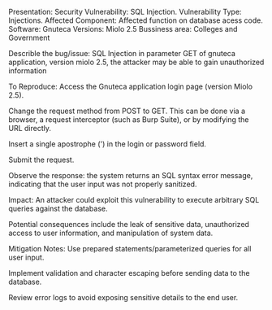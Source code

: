 Presentation:
Security Vulnerability: SQL Injection.
Vulnerability Type: Injections.
Affected Component: Affected function on database acess code.
Software: Gnuteca
Versions: Miolo 2.5
Bussiness area: Colleges and Government

Describle the bug/issue:
SQL Injection in parameter GET of gnuteca application, version miolo 2.5, the attacker may be able to gain unauthorized information

To Reproduce:
Access the Gnuteca application login page (version Miolo 2.5).

Change the request method from POST to GET. This can be done via a browser, a request interceptor (such as Burp Suite), or by modifying the URL directly.

Insert a single apostrophe (') in the login or password field.

Submit the request.

Observe the response: the system returns an SQL syntax error message, indicating that the user input was not properly sanitized.

Impact:
An attacker could exploit this vulnerability to execute arbitrary SQL queries against the database.

Potential consequences include the leak of sensitive data, unauthorized access to user information, and manipulation of system data.

Mitigation Notes:
Use prepared statements/parameterized queries for all user input.

Implement validation and character escaping before sending data to the database.

Review error logs to avoid exposing sensitive details to the end user.
